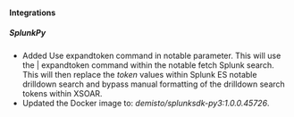 
#### Integrations
##### SplunkPy
- Added Use expandtoken command in notable parameter. This will use the | expandtoken command within the notable fetch Splunk search. This will then replace the $token$ values within Splunk ES notable drilldown search and bypass manual formatting of the drilldown search tokens within XSOAR. 
- Updated the Docker image to: *demisto/splunksdk-py3:1.0.0.45726*.
